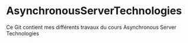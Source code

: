 # AsynchronousServerTechnologies
Ce Git contient mes différents travaux du cours Asynchronous Server Technologies
